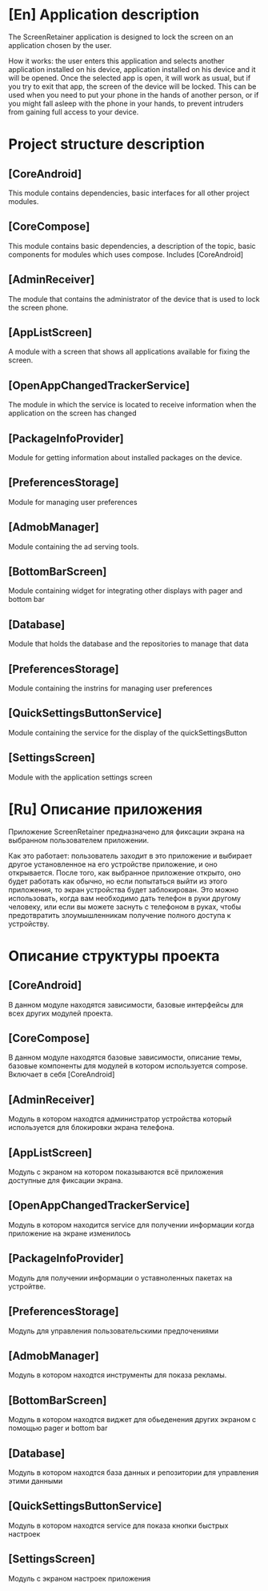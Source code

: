 
# [En] Application description

The ScreenRetainer application is designed to lock the screen on an application chosen by the user.

How it works: the user enters this application and selects another application installed on his device,
application installed on his device and it will be opened. Once the selected app is open,
it will work as usual, but if you try to exit that app,
the screen of the device will be locked.
This can be used when you need to put your phone in the hands of another person,
or if you might fall asleep with the phone in your hands,
to prevent intruders from gaining full access to your device.

# Project structure description

## [CoreAndroid]
This module contains dependencies, basic interfaces for all other project modules.

## [СoreСompose]
This module contains basic dependencies, a description of the topic, basic components for modules
which uses compose. Includes [CoreAndroid]

## [AdminReceiver]
The module that contains the administrator of the device that is used to lock the screen
phone.

## [AppListScreen]
A module with a screen that shows all applications available for fixing the screen.

## [OpenAppChangedTrackerService]
The module in which the service is located to receive information when the application on the screen has changed

## [PackageInfoProvider]
Module for getting information about installed packages on the device.

## [PreferencesStorage]
Module for managing user preferences

## [AdmobManager]
Module containing the ad serving tools.

## [BottomBarScreen]
Module containing widget for integrating other displays with pager and bottom bar

## [Database]
Module that holds the database and the repositories to manage that data

## [PreferencesStorage]
Module containing the instrins for managing user preferences

## [QuickSettingsButtonService]
Module containing the service for the display of the quickSettingsButton

## [SettingsScreen]
Module with the application settings screen

# [Ru] Описание приложения

Приложение ScreenRetainer предназначено для фиксации экрана на выбранном пользователем приложении.

Как это работает: пользователь заходит в это приложение и выбирает другое установленное на его устройстве приложение,
и оно открывается. После того, как выбранное приложение открыто,
оно будет работать как обычно, но если попытаться выйти из этого приложения,
то экран устройства будет заблокирован.
Это можно использовать, когда вам необходимо дать телефон в руки другому человеку,
или если вы можете заснуть с телефоном в руках,
чтобы предотвратить злоумышленникам получение полного доступа к устройству.

# Описание структуры проекта

## [CoreAndroid]
В данном модуле находятся зависимости, базовые интерфейсы для всех других модулей проекта.

## [CoreCompose]
В данном модуле находятся базовые зависимости, описание темы, базовые компоненты для модулей
в котором используется compose. Включает в себя [CoreAndroid]

## [AdminReceiver]
Модуль в котором находтся администратор устройства который используется для блокировки экрана 
телефона.

## [AppListScreen]
Модуль с экраном на котором показываются всё приложения доступные для фиксации экрана.

## [OpenAppChangedTrackerService]
Модуль в котором находится service для получении информации когда приложение на экране изменилось

## [PackageInfoProvider]
Модуль для получении информации о уставноленных пакетах на устройтве.

## [PreferencesStorage]
Модуль для управления пользовательскими предпочениями

## [AdmobManager]
Модуль в котором находтся инструменты для показа рекламы.

## [BottomBarScreen]
Модуль в котором находтся виджет для обьеденения других экраном с помощью pager и bottom bar

## [Database]
Модуль в котором находтся база данных и репозитории для управления этими данными

## [QuickSettingsButtonService]
Модуль в котором находтся service для показа кнопки быстрых настроек

## [SettingsScreen]
Модуль с экраном настроек приложения

